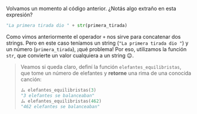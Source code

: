 Volvamos un momento al código anterior. ¿Notás algo extraño en esta expresión?

```python
"La primera tirada dio " + str(primera_tirada)
```

Como vimos anteriormente el operador `+` nos sirve para concatenar dos strings. Pero en este caso teníamos un string (`"La primera tirada dio "`) y un número (`primera_tirada`), ¡qué problema! Por eso, utilizamos la función `str`, que convierte un valor cualquiera a un string :wink:.

> Veamos si queda claro, definí la función `elefantes_equilibristas`, que tome un número de elefantes y **retorne** una rima de una conocida canción:
>
> ```python
> ム elefantes_equilibristas(3)
> "3 elefantes se balanceaban"
> ム elefantes_equilibristas(462)
> "462 elefantes se balanceaban"
> ```
>
